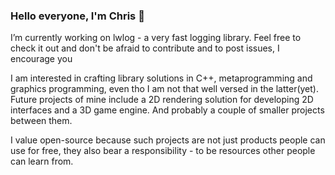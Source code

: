 ### Hello everyone, I'm Chris 👋

I’m currently working on lwlog - a very fast logging library. Feel free to check it out and don't be afraid to contribute and to post issues, I encourage you

I am interested in crafting library solutions in C++, metaprogramming and graphics programming, even tho I am not that well versed in the latter(yet).
Future projects of mine include a 2D rendering solution for developing 2D interfaces and a 3D game engine. And probably a couple of smaller projects between them.

I value open-source because such projects are not just products people can use for free, they also bear a responsibility - to be resources other people can learn from.
